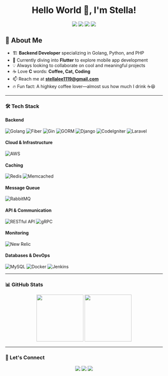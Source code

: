 <h1 align="center">Hello World 👋, I'm Stella!</h1>

<p align="center">
  <img src="https://img.shields.io/badge/Golang-%2300ADD8.svg?style=for-the-badge&logo=go&logoColor=white" />
  <img src="https://img.shields.io/badge/Python-%233776AB.svg?style=for-the-badge&logo=python&logoColor=white" />
  <img src="https://img.shields.io/badge/PHP-%23777BB4.svg?style=for-the-badge&logo=php&logoColor=white" />
  <img src="https://img.shields.io/badge/Flutter-%2302569B.svg?style=for-the-badge&logo=flutter&logoColor=white" />
</p>

## 🚀 About Me  
- 🏗 **Backend Developer** specializing in Golang, Python, and PHP  
- 🌱 Currently diving into **Flutter** to explore mobile app development  
- 💡 Always looking to collaborate on cool and meaningful projects  
- ☕ Love **C** words: **Coffee, Cat, Coding**  
- 📫 Reach me at **stellalee1119@gmail.com**  
- 🔥 Fun fact: A highkey coffee lover—almost sus how much I drink ☕😆  

---

### 🛠 Tech Stack  
#### **Backend**  
![Golang](https://img.shields.io/badge/Golang-%2300ADD8.svg?style=flat&logo=go&logoColor=white)
![Fiber](https://img.shields.io/badge/Fiber-%2335C0FB.svg?style=flat&logo=fiber&logoColor=white)
![Gin](https://img.shields.io/badge/Gin-%23000000.svg?style=flat&logo=gin&logoColor=white)
![GORM](https://img.shields.io/badge/GORM-%234B275F.svg?style=flat&logo=go&logoColor=white)
![Django](https://img.shields.io/badge/Django-%23092E20.svg?style=flat&logo=django&logoColor=white)
![CodeIgniter](https://img.shields.io/badge/CodeIgniter-%23F05133.svg?style=flat&logo=codeigniter&logoColor=white)
![Laravel](https://img.shields.io/badge/Laravel-%23FF2D20.svg?style=flat&logo=laravel&logoColor=white)  

#### **Cloud & Infrastructure**  
![AWS](https://img.shields.io/badge/AWS-%23232F3E.svg?style=flat&logo=amazonaws&logoColor=white)  

#### **Caching**  
![Redis](https://img.shields.io/badge/Redis-%23DC382D.svg?style=flat&logo=redis&logoColor=white)
![Memcached](https://img.shields.io/badge/Memcached-%230A1D37.svg?style=flat&logo=memcached&logoColor=white)  

#### **Message Queue**  
![RabbitMQ](https://img.shields.io/badge/RabbitMQ-%23314A86.svg?style=flat&logo=rabbitmq&logoColor=white)  

#### **API & Communication**  
![RESTful API](https://img.shields.io/badge/RESTful_API-%23F7B731.svg?style=flat&logo=api&logoColor=white)
![gRPC](https://img.shields.io/badge/gRPC-%232696FF.svg?style=flat&logo=grpc&logoColor=white)  

#### **Monitoring**  
![New Relic](https://img.shields.io/badge/New_Relic-%23FF6600.svg?style=flat&logo=newrelic&logoColor=white)  

#### **Databases & DevOps**  
![MySQL](https://img.shields.io/badge/MySQL-%234479A1.svg?style=flat&logo=mysql&logoColor=white)
![Docker](https://img.shields.io/badge/Docker-%232496ED.svg?style=flat&logo=docker&logoColor=white)
![Jenkins](https://img.shields.io/badge/Jenkins-%23D24939.svg?style=flat&logo=jenkins&logoColor=white)  

---

### 📊 GitHub Stats  
<p align="center">
  <img src="https://github-readme-stats.vercel.app/api?username=stella-newprint&show_icons=true&theme=tokyonight" height="150"/>
  <img src="https://github-readme-stats.vercel.app/api/top-langs/?username=stella-newprint&layout=compact&theme=tokyonight" height="150"/>
</p>

---

### 💬 Let's Connect  
<p align="center">
  <a href="mailto:stellalee1119@gmail.com"><img src="https://img.shields.io/badge/Email-D14836?style=for-the-badge&logo=gmail&logoColor=white"/></a>
  <a href="https://github.com/Gahyunlee23"><img src="https://img.shields.io/badge/GitHub-181717?style=for-the-badge&logo=github&logoColor=white"/></a>
  <a href="https://www.notion.so/My-Coding-Portfolio-190f7a46f2c28036870ad3796600bd55"><img src="https://img.shields.io/badge/Notion-%23000000.svg?style=for-the-badge&logo=notion&logoColor=white"/></a>
</p>
